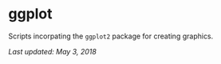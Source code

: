 # ggplot

Scripts incorpating the `ggplot2` package for creating graphics.

*Last updated: May 3, 2018*
